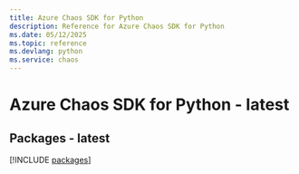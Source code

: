 ```yaml
---
title: Azure Chaos SDK for Python
description: Reference for Azure Chaos SDK for Python
ms.date: 05/12/2025
ms.topic: reference
ms.devlang: python
ms.service: chaos
---
```

# Azure Chaos SDK for Python - latest
## Packages - latest
[!INCLUDE [packages](chaos-index.md)]